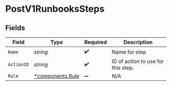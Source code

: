 # PostV1RunbooksSteps


## Fields

| Field                                               | Type                                                | Required                                            | Description                                         |
| --------------------------------------------------- | --------------------------------------------------- | --------------------------------------------------- | --------------------------------------------------- |
| `Name`                                              | *string*                                            | :heavy_check_mark:                                  | Name for step                                       |
| `ActionID`                                          | *string*                                            | :heavy_check_mark:                                  | ID of action to use for this step.                  |
| `Rule`                                              | [*components.Rule](../../models/components/rule.md) | :heavy_minus_sign:                                  | N/A                                                 |